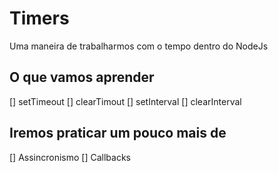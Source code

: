 # Timers

Uma maneira de trabalharmos com o tempo dentro do NodeJs

## O que vamos aprender
[] setTimeout
[] clearTimout
[] setInterval
[] clearInterval

## Iremos praticar um pouco mais de
[] Assincronismo
[] Callbacks